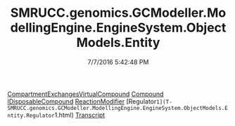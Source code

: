﻿---
title: SMRUCC.genomics.GCModeller.ModellingEngine.EngineSystem.ObjectModels.Entity
date: 7/7/2016 5:42:48 PM
---

[CompartmentExchangesVirtualCompound](T-SMRUCC.genomics.GCModeller.ModellingEngine.EngineSystem.ObjectModels.Entity.CompartmentExchangesVirtualCompound.html)
[Compound](T-SMRUCC.genomics.GCModeller.ModellingEngine.EngineSystem.ObjectModels.Entity.Compound.html)
[IDisposableCompound](T-SMRUCC.genomics.GCModeller.ModellingEngine.EngineSystem.ObjectModels.Entity.IDisposableCompound.html)
[ReactionModifier](T-SMRUCC.genomics.GCModeller.ModellingEngine.EngineSystem.ObjectModels.Entity.ReactionModifier.html)
[Regulator`1](T-SMRUCC.genomics.GCModeller.ModellingEngine.EngineSystem.ObjectModels.Entity.Regulator`1.html)
[Transcript](T-SMRUCC.genomics.GCModeller.ModellingEngine.EngineSystem.ObjectModels.Entity.Transcript.html)
